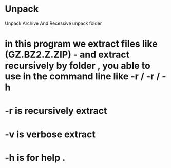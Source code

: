 # Unpack
Unpack Archive And Recessive unpack folder


# in this program we extract files like (GZ.BZ2.Z.ZIP) - and extract recursively by folder , you able to use in the command line like -r / -r / -h 
# -r is recursively extract
# -v is verbose extract
# -h is for help .

